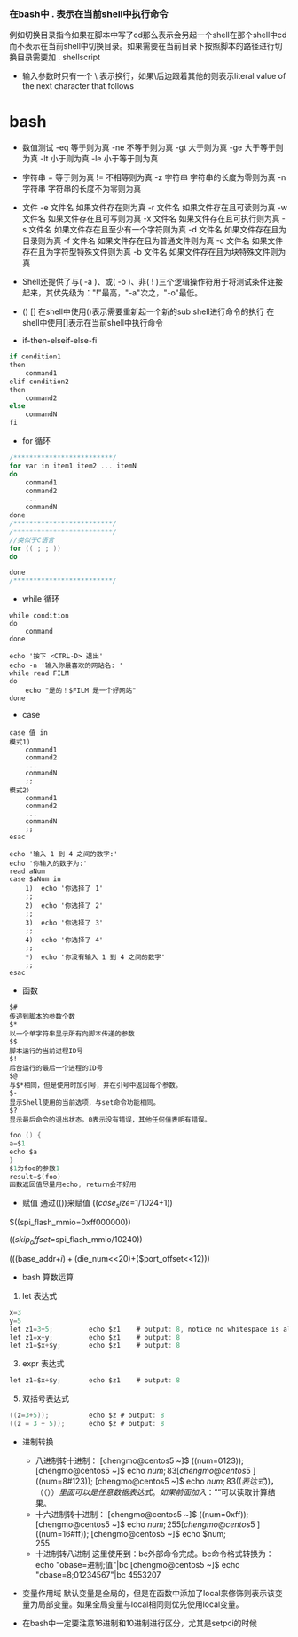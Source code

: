 ### 在bash中 . 表示在当前shell中执行命令
例如切换目录指令如果在脚本中写了cd那么表示会另起一个shell在那个shell中cd而不表示在当前shell中切换目录。如果需要在当前目录下按照脚本的路径进行切换目录需要加 . shellscript

- 输入参数时只有一个 \ 表示换行，如果\后边跟着其他的则表示literal value of the next character that follows

# bash 
- 数值测试
-eq
等于则为真
-ne
不等于则为真
-gt
大于则为真
-ge
大于等于则为真
-lt
小于则为真
-le
小于等于则为真
- 字符串
=
等于则为真
!=
不相等则为真
-z 字符串
字符串的长度为零则为真
-n 字符串
字符串的长度不为零则为真
- 文件
-e 文件名
如果文件存在则为真
-r 文件名
如果文件存在且可读则为真
-w 文件名
如果文件存在且可写则为真
-x 文件名
如果文件存在且可执行则为真
-s 文件名
如果文件存在且至少有一个字符则为真
-d 文件名
如果文件存在且为目录则为真
-f 文件名
如果文件存在且为普通文件则为真
-c 文件名
如果文件存在且为字符型特殊文件则为真
-b 文件名
如果文件存在且为块特殊文件则为真
- Shell还提供了与( -a )、或( -o )、非( ! )三个逻辑操作符用于将测试条件连接起来，其优先级为："!"最高，"-a"次之，"-o"最低。

- () []
在shell中使用()表示需要重新起一个新的sub shell进行命令的执行
在shell中使用[]表示在当前shell中执行命令

- if-then-elseif-else-fi
```c
if condition1
then
    command1
elif condition2 
then 
    command2
else
    commandN
fi
```

- for 循环

```c
/*************************/
for var in item1 item2 ... itemN
do
    command1
    command2
    ...
    commandN
done
/*************************/
/*************************/
//类似于C语言
for (( ; ; ))
do

done
/*************************/

```
- while 循环
```
while condition
do
    command
done
```
```
echo '按下 <CTRL-D> 退出'
echo -n '输入你最喜欢的网站名: '
while read FILM
do
    echo "是的！$FILM 是一个好网站"
done

```
- case
```
case 值 in
模式1)
    command1
    command2
    ...
    commandN
    ;;
模式2）
    command1
    command2
    ...
    commandN
    ;;
esac

```
```
echo '输入 1 到 4 之间的数字:'
echo '你输入的数字为:'
read aNum
case $aNum in
    1)  echo '你选择了 1'
    ;;
    2)  echo '你选择了 2'
    ;;
    3)  echo '你选择了 3'
    ;;
    4)  echo '你选择了 4'
    ;;
    *)  echo '你没有输入 1 到 4 之间的数字'
    ;;
esac

```
- 函数
```
$#
传递到脚本的参数个数
$*
以一个单字符串显示所有向脚本传递的参数
$$
脚本运行的当前进程ID号
$!
后台运行的最后一个进程的ID号
$@
与$*相同，但是使用时加引号，并在引号中返回每个参数。
$-
显示Shell使用的当前选项，与set命令功能相同。
$?
显示最后命令的退出状态。0表示没有错误，其他任何值表明有错误。
```
```c
foo () {
a=$1
echo $a
}
$1为foo的参数1
result=$(foo)
函数返回值尽量用echo, return会不好用
```
- 赋值
通过(())来赋值
$((case_size=$1/1024+1))

$((spi_flash_mmio=0xff000000))

$((skip_offset=$spi_flash_mmio/10240))

$((($base_addr+$i)+($die_num<<20)+($port_offset<<12)))

- bash 算数运算
1. let 表达式
```c
x=3
y=5
let z1=3+5;         echo $z1    # output: 8, notice no whitespace is allowed.
let z1=x+y;         echo $z1    # output: 8
let z1=$x+$y;       echo $z1    # output: 8
```
3. expr 表达式
```c
let z1=$x+$y;       echo $z1    # output: 8
```
5. 双括号表达式
```c
((z=3+5));          echo $z # output: 8
((z = 3 + 5));      echo $z # output: 8
```
- 进制转换
  - 八进制转十进制：
[chengmo@centos5 ~]$ ((num=0123));
[chengmo@centos5 ~]$ echo $num;
83
[chengmo@centos5 ~]$ ((num=8#123));
[chengmo@centos5 ~]$ echo $num;    
83
((表达式))，（（））里面可以是任意数据表达式。如果前面加入：”$”可以读取计算结果。
  - 十六进制转十进制：
[chengmo@centos5 ~]$ ((num=0xff)); 
[chengmo@centos5 ~]$ echo $num;    
255
[chengmo@centos5 ~]$ ((num=16#ff));
[chengmo@centos5 ~]$ echo $num;    
255
  - 十进制转八进制
这里使用到：bc外部命令完成。bc命令格式转换为：echo "obase=进制;值"|bc
[chengmo@centos5 ~]$ echo "obase=8;01234567"|bc
4553207

- 变量作用域
默认变量是全局的，但是在函数中添加了local来修饰则表示该变量为局部变量。如果全局变量与local相同则优先使用local变量。

- 在bash中一定要注意16进制和10进制进行区分，尤其是setpci的时候
